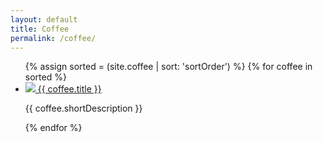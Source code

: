 ```yaml
---
layout: default
title: Coffee
permalink: /coffee/
---
```

<ul class="coffee-list flex-list flex-list-4-col">
{% assign sorted = (site.coffee | sort: 'sortOrder') %}
 {% for coffee in sorted %}
  <li class="coffee-list-item">
    <a href="{{ coffee.title | slugify }}/">
      <img src="{{ coffee.smallImage }}"/>
      <span class="coffee-name">{{ coffee.title }}</span>
    </a>
    <p class="coffee-description">{{ coffee.shortDescription }}</p>
  </li>
{% endfor %}
</ul>
